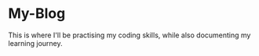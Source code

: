 # My-Blog
This is where I'll be practising my coding skills, while also documenting my learning journey. 
